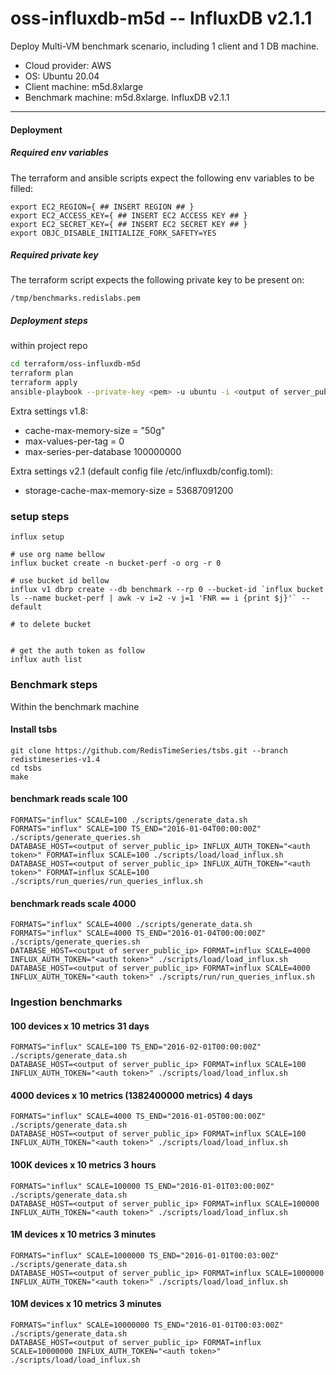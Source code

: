 # oss-influxdb-m5d -- InfluxDB v2.1.1

Deploy Multi-VM benchmark scenario, including 1 client and 1 DB machine.
- Cloud provider: AWS
- OS: Ubuntu 20.04
- Client machine: m5d.8xlarge
- Benchmark machine: m5d.8xlarge. InfluxDB v2.1.1

-------

#### Deployment

##### Required env variables

The terraform and ansible scripts expect the following env variables to be filled:
```
export EC2_REGION={ ## INSERT REGION ## }
export EC2_ACCESS_KEY={ ## INSERT EC2 ACCESS KEY ## }
export EC2_SECRET_KEY={ ## INSERT EC2 SECRET KEY ## }
export OBJC_DISABLE_INITIALIZE_FORK_SAFETY=YES
```

##### Required private key

The terraform script expects the following private key to be present on:
```
/tmp/benchmarks.redislabs.pem
```

##### Deployment steps
within project repo

```bash
cd terraform/oss-influxdb-m5d
terraform plan
terraform apply
ansible-playbook --private-key <pem> -u ubuntu -i <output of server_public_ip>, ../deps/automata/ansible/influxdb.yml -K
```

Extra settings v1.8: 
- cache-max-memory-size = "50g"
- max-values-per-tag = 0
- max-series-per-database 100000000

Extra settings v2.1 (default config file /etc/influxdb/config.toml): 
- storage-cache-max-memory-size = 53687091200
### setup steps

```
influx setup

# use org name bellow
influx bucket create -n bucket-perf -o org -r 0

# use bucket id bellow
influx v1 dbrp create --db benchmark --rp 0 --bucket-id `influx bucket ls --name bucket-perf | awk -v i=2 -v j=1 'FNR == i {print $j}'` --default

# to delete bucket


# get the auth token as follow
influx auth list
```

### Benchmark steps

Within the benchmark machine
#### Install tsbs
```
git clone https://github.com/RedisTimeSeries/tsbs.git --branch redistimeseries-v1.4
cd tsbs
make
```

#### benchmark reads scale 100
```
FORMATS="influx" SCALE=100 ./scripts/generate_data.sh
FORMATS="influx" SCALE=100 TS_END="2016-01-04T00:00:00Z" ./scripts/generate_queries.sh
DATABASE_HOST=<output of server_public_ip> INFLUX_AUTH_TOKEN="<auth token>" FORMAT=influx SCALE=100 ./scripts/load/load_influx.sh
DATABASE_HOST=<output of server_public_ip> INFLUX_AUTH_TOKEN="<auth token>" FORMAT=influx SCALE=100 ./scripts/run_queries/run_queries_influx.sh
```

#### benchmark reads scale 4000
```
FORMATS="influx" SCALE=4000 ./scripts/generate_data.sh
FORMATS="influx" SCALE=4000 TS_END="2016-01-04T00:00:00Z" ./scripts/generate_queries.sh
DATABASE_HOST=<output of server_public_ip> FORMAT=influx SCALE=4000 INFLUX_AUTH_TOKEN="<auth token>" ./scripts/load/load_influx.sh
DATABASE_HOST=<output of server_public_ip> FORMAT=influx SCALE=4000 INFLUX_AUTH_TOKEN="<auth token>" ./scripts/run/run_queries_influx.sh
```



### Ingestion benchmarks

#### 100 devices x 10 metrics	31 days
```
FORMATS="influx" SCALE=100 TS_END="2016-02-01T00:00:00Z" ./scripts/generate_data.sh
DATABASE_HOST=<output of server_public_ip> FORMAT=influx SCALE=100 INFLUX_AUTH_TOKEN="<auth token>" ./scripts/load/load_influx.sh
```

#### 4000 devices x 10 metrics (1382400000 metrics)	4 days
```
FORMATS="influx" SCALE=4000 TS_END="2016-01-05T00:00:00Z" ./scripts/generate_data.sh
DATABASE_HOST=<output of server_public_ip> FORMAT=influx SCALE=100 INFLUX_AUTH_TOKEN="<auth token>" ./scripts/load/load_influx.sh
```


#### 100K devices  x 10 metrics	3 hours
```
FORMATS="influx" SCALE=100000 TS_END="2016-01-01T03:00:00Z" ./scripts/generate_data.sh
DATABASE_HOST=<output of server_public_ip> FORMAT=influx SCALE=100000 INFLUX_AUTH_TOKEN="<auth token>" ./scripts/load/load_influx.sh
```

#### 1M devices  x 10 metrics	3 minutes
```
FORMATS="influx" SCALE=1000000 TS_END="2016-01-01T00:03:00Z" ./scripts/generate_data.sh
DATABASE_HOST=<output of server_public_ip> FORMAT=influx SCALE=1000000 INFLUX_AUTH_TOKEN="<auth token>" ./scripts/load/load_influx.sh
```

#### 10M devices  x 10 metrics	3 minutes
```
FORMATS="influx" SCALE=10000000 TS_END="2016-01-01T00:03:00Z" ./scripts/generate_data.sh
DATABASE_HOST=<output of server_public_ip> FORMAT=influx SCALE=10000000 INFLUX_AUTH_TOKEN="<auth token>" ./scripts/load/load_influx.sh
```
